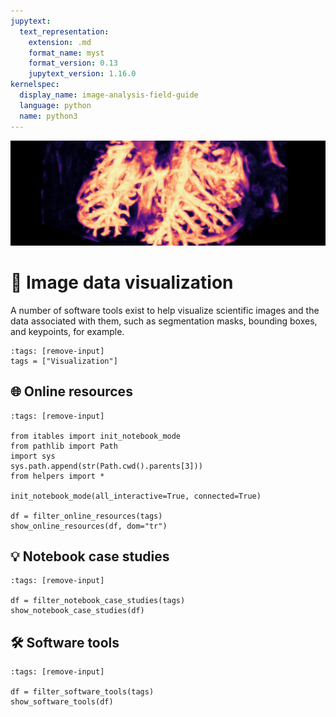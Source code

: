 ```yaml
---
jupytext:
  text_representation:
    extension: .md
    format_name: myst
    format_version: 0.13
    jupytext_version: 1.16.0
kernelspec:
  display_name: image-analysis-field-guide
  language: python
  name: python3
---
```

![visualization](../../../../images/visualization_lg.png)

# 🌻 Image data visualization

A number of software tools exist to help visualize scientific images and the data associated with them, such as segmentation masks, bounding boxes, and keypoints, for example.

```{code-cell} ipython3
:tags: [remove-input]
tags = ["Visualization"]
```

## 🌐 Online resources

```{code-cell} ipython3
:tags: [remove-input]

from itables import init_notebook_mode
from pathlib import Path
import sys
sys.path.append(str(Path.cwd().parents[3]))
from helpers import *

init_notebook_mode(all_interactive=True, connected=True)

df = filter_online_resources(tags)
show_online_resources(df, dom="tr")
```

## 💡 Notebook case studies

```{code-cell} ipython3
:tags: [remove-input]

df = filter_notebook_case_studies(tags)
show_notebook_case_studies(df)
```

## 🛠️ Software tools

```{code-cell} ipython3
:tags: [remove-input]

df = filter_software_tools(tags)
show_software_tools(df)
```